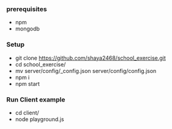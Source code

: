 
### prerequisites
  - npm
  - mongodb
### Setup
  - git clone https://github.com/shaya2468/school_exercise.git
  - cd school_exercise/
  - mv server/config/_config.json server/config/config.json
  - npm i
  - npm start
### Run Client example
  - cd client/
  - node playground.js 


